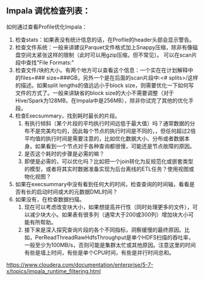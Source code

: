  ## Impala 调优检查列表：

如何通过查看Profile优化Impala：

1. 检查stats：如果表没有统计信息的话，在Profile的header头部会显示警告。
1. 检查文件系统：一般来讲建议Parquet文件格式加上Snappy压缩，除非有像磁盘空间太紧张这样的限制（此时可以用gzip压缩，但不常见）。 可以在scan片段中查找"File Formats:"
1. 检查文件/块的大小。有两个地方可以查看这个信息：一个实在在计划解释中的files=### size=###GB，另外一个是在后面的scan片段中<volume id>:<# splits>/<split lengths>这样的描述。如果split lengths的值远远小于block size，则需要优化一下如何写文件的方式了。一般来讲缺省的block size的大小不需要调整（对于Hive/Spark为128MB，在Impala中是256MB），除非你试完了其他的优化手段。
1. 检查Execsummary，找到耗时最长的片段。
    1. 有执行倾斜（某个片段的平均执行时间远低于最大值）吗？通常数据的分布不是完美均匀的，因此每个节点的执行时间是不同的，，但任何超过2倍平均值的执行时间是需要注意的，比如优化数据大小、分布或者数据本身。如果看到一个节点对于各种查询都很慢，可能还是节点故障的原因。
    1. 是否这个耗时的步骤是必需的嘛？
    1. 即使是必需的，可以优化吗？比如把一个join转化为反规范化或嵌套类型的模型，或者将其实时数据准备实现为后台离线的ETL任务？使用视图或物化视图？
1. 如果在execsummary中没有看到任何大的时间，检查查询的时间轴，看看是否有长的启动时间或大的元数据DML时间？
1. 如果没有，在检查数据扫描。
    1. 现在可以考虑改变块大小，如果想提高并行性（同时处理更多的文件），可以减少块大小。如果表有很多列（通常大于200或300列）增加块大小可能有所帮助。
    1. 接下来是深入探究查询片段的各个不同指标，洞察缓慢的最终原因。比如，PerReadThreadRawHdfsThroughput是单个HDFS扫描的吞吐率，一般至少为100MB/s，否则可能是集群太忙或其他原因。注意这里的时间有些是墙上时间，有些是单个CPU时间，有些是并行时间总和。


https://www.cloudera.com/documentation/enterprise/5-7-x/topics/impala_runtime_filtering.html